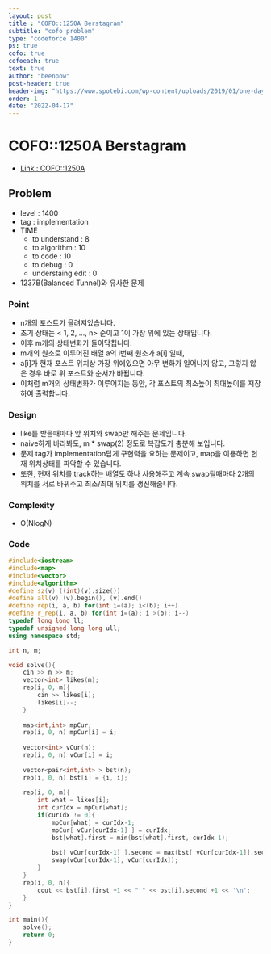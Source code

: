 ```yaml
---
layout: post
title : "COFO::1250A Berstagram"
subtitle: "cofo problem"
type: "codeforce 1400"
ps: true
cofo: true
cofoeach: true
text: true
author: "beenpow"
post-header: true
header-img: "https://www.spotebi.com/wp-content/uploads/2019/01/one-day-day-one-workout-motivation-spotebi.jpg"
order: 1
date: "2022-04-17"
---
```

# COFO::1250A Berstagram
- [Link : COFO::1250A](https://codeforces.com/problemset/problem/1250/A)


## Problem 

- level : 1400
- tag : implementation
- TIME
  - to understand    : 8 
  - to algorithm     : 10
  - to code          : 10
  - to debug         : 0
  - understaing edit : 0
- 1237B(Balanced Tunnel)와 유사한 문제

### Point
- n개의 포스트가 올려져있습니다.
- 초기 상태는 < 1, 2, ..., n> 순이고 1이 가장 위에 있는 상태입니다.
- 이후 m개의 상태변화가 들이닥칩니다.
- m개의 원소로 이루어진 배열 a의 i번째 원소가 a[i] 일때,
- a[i]가 현재 포스트 위치상 가장 위에있으면 아무 변화가 일어나지 않고, 그렇지 않은 경우 바로 위 포스트와 순서가 바뀝니다.
- 이처럼 m개의 상태변화가 이루어지는 동안, 각 포스트의 최소높이 최대높이를 저장하여 출력합니다.

### Design
- like를 받을때마다 앞 위치와 swap만 해주는 문제입니다.
- naive하게 바라봐도, m * swap(2) 정도로 복잡도가 충분해 보입니다.
- 문제 tag가 implementation답게 구현력을 요하는 문제이고, map을 이용하면 현재 위치상태를 파악할 수 있습니다.
- 또한, 현재 위치를 track하는 배열도 하나 사용해주고 계속 swap될때마다 2개의 위치를 서로 바꿔주고 최소/최대 위치를 갱신해줍니다.

### Complexity
- O(NlogN)

### Code

```cpp
#include<iostream>
#include<map>
#include<vector>
#include<algorithm>
#define sz(v) ((int)(v).size())
#define all(v) (v).begin(), (v).end()
#define rep(i, a, b) for(int i=(a); i<(b); i++)
#define r_rep(i, a, b) for(int i=(a); i >(b); i--)
typedef long long ll;
typedef unsigned long long ull;
using namespace std;

int n, m;

void solve(){
    cin >> n >> m;
    vector<int> likes(m);
    rep(i, 0, m){
        cin >> likes[i];
        likes[i]--;
    }
    
    map<int,int> mpCur;
    rep(i, 0, n) mpCur[i] = i;
    
    vector<int> vCur(n);
    rep(i, 0, n) vCur[i] = i;
    
    vector<pair<int,int> > bst(n);
    rep(i, 0, n) bst[i] = {i, i};
    
    rep(i, 0, m){
        int what = likes[i];
        int curIdx = mpCur[what];
        if(curIdx != 0){
            mpCur[what] = curIdx-1;
            mpCur[ vCur[curIdx-1] ] = curIdx;
            bst[what].first = min(bst[what].first, curIdx-1);
            
            bst[ vCur[curIdx-1] ].second = max(bst[ vCur[curIdx-1]].second, curIdx);
            swap(vCur[curIdx-1], vCur[curIdx]);
        }
    }
    rep(i, 0, n){
        cout << bst[i].first +1 << " " << bst[i].second +1 << '\n';
    }
}

int main(){
    solve();
    return 0;
}
```
